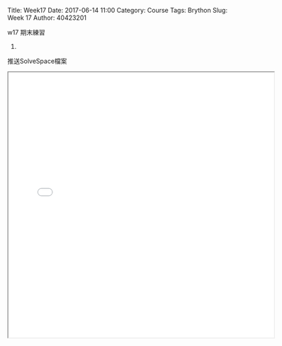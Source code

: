 Title: Week17
Date: 2017-06-14 11:00
Category: Course
Tags: Brython
Slug: Week 17
Author: 40423201


w17 期末練習

<!-- PELICAN_END_SUMMARY -->

 1.
 推送SolveSpace檔案
 
 <iframe src="../data/W17/40423201.html" width="600" height="600"><iframe>


2.
solvespace 2D 繪圖 程式碼

<pre class="brush: python">


Group.h.v=00000001
Group.type=5000
Group.name=#references
Group.color=ff000000
Group.skipFirst=0
Group.predef.swapUV=0
Group.predef.negateU=0
Group.predef.negateV=0
Group.visible=1
Group.suppress=0
Group.relaxConstraints=0
Group.allowRedundant=0
Group.allDimsReference=0
Group.remap={
}
AddGroup

Group.h.v=00000002
Group.type=5001
Group.order=1
Group.name=sketch-in-plane
Group.activeWorkplane.v=80020000
Group.color=ff000000
Group.subtype=6000
Group.skipFirst=0
Group.predef.q.w=1.00000000000000000000
Group.predef.origin.v=00010001
Group.predef.swapUV=0
Group.predef.negateU=0
Group.predef.negateV=0
Group.visible=1
Group.suppress=0
Group.relaxConstraints=0
Group.allowRedundant=0
Group.allDimsReference=0
Group.remap={
}
AddGroup

Param.h.v.=00010010
AddParam

Param.h.v.=00010011
AddParam

Param.h.v.=00010012
AddParam

Param.h.v.=00010020
Param.val=1.00000000000000000000
AddParam

Param.h.v.=00010021
AddParam

Param.h.v.=00010022
AddParam

Param.h.v.=00010023
AddParam

Param.h.v.=00020010
AddParam

Param.h.v.=00020011
AddParam

Param.h.v.=00020012
AddParam

Param.h.v.=00020020
Param.val=0.50000000000000000000
AddParam

Param.h.v.=00020021
Param.val=0.50000000000000000000
AddParam

Param.h.v.=00020022
Param.val=0.50000000000000000000
AddParam

Param.h.v.=00020023
Param.val=0.50000000000000000000
AddParam

Param.h.v.=00030010
AddParam

Param.h.v.=00030011
AddParam

Param.h.v.=00030012
AddParam

Param.h.v.=00030020
Param.val=0.50000000000000000000
AddParam

Param.h.v.=00030021
Param.val=-0.50000000000000000000
AddParam

Param.h.v.=00030022
Param.val=-0.50000000000000000000
AddParam

Param.h.v.=00030023
Param.val=-0.50000000000000000000
AddParam

Param.h.v.=00040010
AddParam

Param.h.v.=00040011
AddParam

Param.h.v.=00040013
Param.val=106.21533759999994000000
AddParam

Param.h.v.=00040014
AddParam

Param.h.v.=00060010
Param.val=35.66491756613209000000
AddParam

Param.h.v.=00060011
Param.val=90.00000000000000000000
AddParam

Param.h.v.=00060040
Param.val=90.00000000000000000000
AddParam

Param.h.v.=00070010
Param.val=35.66491756613209000000
AddParam

Param.h.v.=00070011
Param.val=90.00000000000000000000
AddParam

Param.h.v.=00070013
Param.val=9.02726756949146210000
AddParam

Param.h.v.=00070014
Param.val=4.03235723450087760000
AddParam

Param.h.v.=00090010
Param.val=35.66491756613209000000
AddParam

Param.h.v.=00090011
Param.val=90.00000000000000000000
AddParam

Param.h.v.=00090013
Param.val=24.36007783196537000000
AddParam

Param.h.v.=00090014
Param.val=0.71281951710645342000
AddParam

Param.h.v.=000a0010
Param.val=35.66491756613209000000
AddParam

Param.h.v.=000a0011
Param.val=90.00000000000000000000
AddParam

Param.h.v.=000a0013
Param.val=-5.49617117713586540000
AddParam

Param.h.v.=000a0014
Param.val=9.96397827559881220000
AddParam

Param.h.v.=000b0010
Param.val=36.00128938699749200000
AddParam

Param.h.v.=000b0011
Param.val=74.19219009482567600000
AddParam

Param.h.v.=000b0013
Param.val=31.26570716537249300000
AddParam

Param.h.v.=000b0014
Param.val=58.90905360318138400000
AddParam

Param.h.v.=000c0010
Param.val=31.26570716537249300000
AddParam

Param.h.v.=000c0011
Param.val=58.90905360318138400000
AddParam

Param.h.v.=000c0013
Param.val=45.59364762628901200000
AddParam

Param.h.v.=000c0014
Param.val=54.46944527040794500000
AddParam

Param.h.v.=000d0010
Param.val=45.59364762628901200000
AddParam

Param.h.v.=000d0011
Param.val=54.46944527040794500000
AddParam

Param.h.v.=000d0013
Param.val=34.05066596107807400000
AddParam

Param.h.v.=000d0014
Param.val=17.21680007202500200000
AddParam

Param.h.v.=000e0010
Param.val=34.05066596107807400000
AddParam

Param.h.v.=000e0011
Param.val=17.21680007202500200000
AddParam

Param.h.v.=000e0013
Param.val=38.82664611471691500000
AddParam

Param.h.v.=000e0014
Param.val=15.73693062776719000000
AddParam

Param.h.v.=000f0010
Param.val=38.82664611471691500000
AddParam

Param.h.v.=000f0011
Param.val=15.73693062776719000000
AddParam

Param.h.v.=000f0013
Param.val=55.10521000155285500000
AddParam

Param.h.v.=000f0014
Param.val=68.27271231779441500000
AddParam

Param.h.v.=00100010
Param.val=55.10521000155285500000
AddParam

Param.h.v.=00100011
Param.val=68.27271231779441500000
AddParam

Param.h.v.=00100013
Param.val=36.00128938699749200000
AddParam

Param.h.v.=00100014
Param.val=74.19219009482567600000
AddParam

Param.h.v.=00110010
Param.val=26.44932907971981700000
AddParam

Param.h.v.=00110011
Param.val=77.15192898334129300000
AddParam

Param.h.v.=00110013
Param.val=7.34540846516445980000
AddParam

Param.h.v.=00110014
Param.val=83.07140676037254000000
AddParam

Param.h.v.=00120010
Param.val=7.34540846516445980000
AddParam

Param.h.v.=00120011
Param.val=83.07140676037254000000
AddParam

Param.h.v.=00120013
Param.val=-8.93315542167147750000
AddParam

Param.h.v.=00120014
Param.val=30.53562507034530800000
AddParam

Param.h.v.=00130010
Param.val=-8.93315542167147750000
AddParam

Param.h.v.=00130011
Param.val=30.53562507034530800000
AddParam

Param.h.v.=00130013
Param.val=-4.15717526803263840000
AddParam

Param.h.v.=00130014
Param.val=29.05575562608749600000
AddParam

Param.h.v.=00140010
Param.val=-4.15717526803263840000
AddParam

Param.h.v.=00140011
Param.val=29.05575562608749600000
AddParam

Param.h.v.=00140013
Param.val=7.38580639717829610000
AddParam

Param.h.v.=00140014
Param.val=66.30840082447043900000
AddParam

Param.h.v.=00150010
Param.val=7.38580639717829610000
AddParam

Param.h.v.=00150011
Param.val=66.30840082447043900000
AddParam

Param.h.v.=00150013
Param.val=21.71374685809481500000
AddParam

Param.h.v.=00150014
Param.val=61.86879249169700800000
AddParam

Param.h.v.=00160010
Param.val=21.71374685809481500000
AddParam

Param.h.v.=00160011
Param.val=61.86879249169700800000
AddParam

Param.h.v.=00160013
Param.val=26.44932907971981700000
AddParam

Param.h.v.=00160014
Param.val=77.15192898334129300000
AddParam

Param.h.v.=00170010
Param.val=26.73662359232833600000
AddParam

Param.h.v.=00170011
Param.val=19.48310509577453700000
AddParam

Param.h.v.=00170013
Param.val=55.39250451416137400000
AddParam

Param.h.v.=00170014
Param.val=10.60388843022766300000
AddParam

Param.h.v.=00180010
Param.val=55.39250451416137400000
AddParam

Param.h.v.=00180011
Param.val=10.60388843022766300000
AddParam

Param.h.v.=00180013
Param.val=52.60528133615274300000
AddParam

Param.h.v.=00180014
Param.val=1.60868778358716820000
AddParam

Param.h.v.=00190010
Param.val=26.73662359232833600000
AddParam

Param.h.v.=00190011
Param.val=19.48310509577453700000
AddParam

Param.h.v.=00190013
Param.val=21.06883882383116500000
AddParam

Param.h.v.=00190014
Param.val=1.19147290181785490000
AddParam

Param.h.v.=001a0010
Param.val=-23.26109588258799500000
AddParam

Param.h.v.=001a0011
Param.val=34.97523340311874300000
AddParam

Param.h.v.=001a0013
Param.val=5.39478503924504250000
AddParam

Param.h.v.=001a0014
Param.val=26.09601673757186900000
AddParam

Param.h.v.=001b0010
Param.val=5.39478503924504250000
AddParam

Param.h.v.=001b0011
Param.val=26.09601673757186900000
AddParam

Param.h.v.=001b0013
Param.val=-0.35975214262801997000
AddParam

Param.h.v.=001b0014
Param.val=7.52440862670493970000
AddParam

Param.h.v.=001c0010
Param.val=-23.26109588258799500000
AddParam

Param.h.v.=001c0011
Param.val=34.97523340311874300000
AddParam

Param.h.v.=001c0013
Param.val=-26.40510144985425700000
AddParam

Param.h.v.=001c0014
Param.val=24.82858955527283800000
AddParam

Param.h.v.=001d0010
Param.val=35.66491756613211800000
AddParam

Param.h.v.=001d0011
Param.val=89.99999999999998600000
AddParam

Param.h.v.=001d0013
Param.val=-26.40510144985425700000
AddParam

Param.h.v.=001d0014
Param.val=24.82858955527283800000
AddParam

Param.h.v.=001d0016
Param.val=-0.35975214262801997000
AddParam

Param.h.v.=001d0017
Param.val=7.52440862670493970000
AddParam

Param.h.v.=001e0010
Param.val=35.66491756613207500000
AddParam

Param.h.v.=001e0011
Param.val=90.00000000000000000000
AddParam

Param.h.v.=001e0013
Param.val=21.06883882383116500000
AddParam

Param.h.v.=001e0014
Param.val=1.19147290181785490000
AddParam

Param.h.v.=001e0016
Param.val=52.60528133615274300000
AddParam

Param.h.v.=001e0017
Param.val=1.60868778358716820000
AddParam

Request.h.v=00000001
Request.type=100
Request.group.v=00000001
Request.construction=0
AddRequest

Request.h.v=00000002
Request.type=100
Request.group.v=00000001
Request.construction=0
AddRequest

Request.h.v=00000003
Request.type=100
Request.group.v=00000001
Request.construction=0
AddRequest

Request.h.v=00000004
Request.type=200
Request.workplane.v=80020000
Request.group.v=00000002
Request.construction=1
AddRequest

Request.h.v=00000006
Request.type=400
Request.workplane.v=80020000
Request.group.v=00000002
Request.construction=1
AddRequest

Request.h.v=00000007
Request.type=200
Request.workplane.v=80020000
Request.group.v=00000002
Request.construction=1
AddRequest

Request.h.v=00000009
Request.type=200
Request.workplane.v=80020000
Request.group.v=00000002
Request.construction=1
AddRequest

Request.h.v=0000000a
Request.type=200
Request.workplane.v=80020000
Request.group.v=00000002
Request.construction=1
AddRequest

Request.h.v=0000000b
Request.type=200
Request.workplane.v=80020000
Request.group.v=00000002
Request.construction=0
AddRequest

Request.h.v=0000000c
Request.type=200
Request.workplane.v=80020000
Request.group.v=00000002
Request.construction=0
AddRequest

Request.h.v=0000000d
Request.type=200
Request.workplane.v=80020000
Request.group.v=00000002
Request.construction=0
AddRequest

Request.h.v=0000000e
Request.type=200
Request.workplane.v=80020000
Request.group.v=00000002
Request.construction=0
AddRequest

Request.h.v=0000000f
Request.type=200
Request.workplane.v=80020000
Request.group.v=00000002
Request.construction=0
AddRequest

Request.h.v=00000010
Request.type=200
Request.workplane.v=80020000
Request.group.v=00000002
Request.construction=0
AddRequest

Request.h.v=00000011
Request.type=200
Request.workplane.v=80020000
Request.group.v=00000002
Request.construction=0
AddRequest

Request.h.v=00000012
Request.type=200
Request.workplane.v=80020000
Request.group.v=00000002
Request.construction=0
AddRequest

Request.h.v=00000013
Request.type=200
Request.workplane.v=80020000
Request.group.v=00000002
Request.construction=0
AddRequest

Request.h.v=00000014
Request.type=200
Request.workplane.v=80020000
Request.group.v=00000002
Request.construction=0
AddRequest

Request.h.v=00000015
Request.type=200
Request.workplane.v=80020000
Request.group.v=00000002
Request.construction=0
AddRequest

Request.h.v=00000016
Request.type=200
Request.workplane.v=80020000
Request.group.v=00000002
Request.construction=0
AddRequest

Request.h.v=00000017
Request.type=200
Request.workplane.v=80020000
Request.group.v=00000002
Request.construction=0
AddRequest

Request.h.v=00000018
Request.type=200
Request.workplane.v=80020000
Request.group.v=00000002
Request.construction=0
AddRequest

Request.h.v=00000019
Request.type=200
Request.workplane.v=80020000
Request.group.v=00000002
Request.construction=0
AddRequest

Request.h.v=0000001a
Request.type=200
Request.workplane.v=80020000
Request.group.v=00000002
Request.construction=0
AddRequest

Request.h.v=0000001b
Request.type=200
Request.workplane.v=80020000
Request.group.v=00000002
Request.construction=0
AddRequest

Request.h.v=0000001c
Request.type=200
Request.workplane.v=80020000
Request.group.v=00000002
Request.construction=0
AddRequest

Request.h.v=0000001d
Request.type=500
Request.workplane.v=80020000
Request.group.v=00000002
Request.construction=0
AddRequest

Request.h.v=0000001e
Request.type=500
Request.workplane.v=80020000
Request.group.v=00000002
Request.construction=0
AddRequest

Entity.h.v=00010000
Entity.type=10000
Entity.construction=0
Entity.point[0].v=00010001
Entity.normal.v=00010020
Entity.actVisible=1
AddEntity

Entity.h.v=00010001
Entity.type=2000
Entity.construction=0
Entity.actVisible=1
AddEntity

Entity.h.v=00010020
Entity.type=3000
Entity.construction=0
Entity.point[0].v=00010001
Entity.actNormal.w=1.00000000000000000000
Entity.actVisible=1
AddEntity

Entity.h.v=00020000
Entity.type=10000
Entity.construction=0
Entity.point[0].v=00020001
Entity.normal.v=00020020
Entity.actVisible=1
AddEntity

Entity.h.v=00020001
Entity.type=2000
Entity.construction=0
Entity.actVisible=1
AddEntity

Entity.h.v=00020020
Entity.type=3000
Entity.construction=0
Entity.point[0].v=00020001
Entity.actNormal.w=0.50000000000000000000
Entity.actNormal.vx=0.50000000000000000000
Entity.actNormal.vy=0.50000000000000000000
Entity.actNormal.vz=0.50000000000000000000
Entity.actVisible=1
AddEntity

Entity.h.v=00030000
Entity.type=10000
Entity.construction=0
Entity.point[0].v=00030001
Entity.normal.v=00030020
Entity.actVisible=1
AddEntity

Entity.h.v=00030001
Entity.type=2000
Entity.construction=0
Entity.actVisible=1
AddEntity

Entity.h.v=00030020
Entity.type=3000
Entity.construction=0
Entity.point[0].v=00030001
Entity.actNormal.w=0.50000000000000000000
Entity.actNormal.vx=-0.50000000000000000000
Entity.actNormal.vy=-0.50000000000000000000
Entity.actNormal.vz=-0.50000000000000000000
Entity.actVisible=1
AddEntity

Entity.h.v=00040000
Entity.type=11000
Entity.construction=1
Entity.point[0].v=00040001
Entity.point[1].v=00040002
Entity.workplane.v=80020000
Entity.actVisible=1
AddEntity

Entity.h.v=00040001
Entity.type=2001
Entity.construction=0
Entity.workplane.v=80020000
Entity.actVisible=1
AddEntity

Entity.h.v=00040002
Entity.type=2001
Entity.construction=0
Entity.workplane.v=80020000
Entity.actPoint.x=106.21533759999994000000
Entity.actVisible=1
AddEntity

Entity.h.v=00060000
Entity.type=13000
Entity.construction=1
Entity.point[0].v=00060001
Entity.normal.v=00060020
Entity.distance.v=00060040
Entity.workplane.v=80020000
Entity.actVisible=1
AddEntity

Entity.h.v=00060001
Entity.type=2001
Entity.construction=0
Entity.workplane.v=80020000
Entity.actPoint.x=35.66491756613209000000
Entity.actPoint.y=90.00000000000000000000
Entity.actVisible=1
AddEntity

Entity.h.v=00060020
Entity.type=3001
Entity.construction=0
Entity.point[0].v=00060001
Entity.workplane.v=80020000
Entity.actNormal.w=1.00000000000000000000
Entity.actVisible=1
AddEntity

Entity.h.v=00060040
Entity.type=4000
Entity.construction=0
Entity.workplane.v=80020000
Entity.actDistance=90.00000000000000000000
Entity.actVisible=1
AddEntity

Entity.h.v=00070000
Entity.type=11000
Entity.construction=1
Entity.point[0].v=00070001
Entity.point[1].v=00070002
Entity.workplane.v=80020000
Entity.actVisible=1
AddEntity

Entity.h.v=00070001
Entity.type=2001
Entity.construction=0
Entity.workplane.v=80020000
Entity.actPoint.x=35.66491756613209000000
Entity.actPoint.y=90.00000000000000000000
Entity.actVisible=1
AddEntity

Entity.h.v=00070002
Entity.type=2001
Entity.construction=0
Entity.workplane.v=80020000
Entity.actPoint.x=9.02726756949146210000
Entity.actPoint.y=4.03235723450087760000
Entity.actVisible=1
AddEntity

Entity.h.v=00090000
Entity.type=11000
Entity.construction=1
Entity.point[0].v=00090001
Entity.point[1].v=00090002
Entity.workplane.v=80020000
Entity.actVisible=1
AddEntity

Entity.h.v=00090001
Entity.type=2001
Entity.construction=0
Entity.workplane.v=80020000
Entity.actPoint.x=35.66491756613209000000
Entity.actPoint.y=90.00000000000000000000
Entity.actVisible=1
AddEntity

Entity.h.v=00090002
Entity.type=2001
Entity.construction=0
Entity.workplane.v=80020000
Entity.actPoint.x=24.36007783196537000000
Entity.actPoint.y=0.71281951710645342000
Entity.actVisible=1
AddEntity

Entity.h.v=000a0000
Entity.type=11000
Entity.construction=1
Entity.point[0].v=000a0001
Entity.point[1].v=000a0002
Entity.workplane.v=80020000
Entity.actVisible=1
AddEntity

Entity.h.v=000a0001
Entity.type=2001
Entity.construction=0
Entity.workplane.v=80020000
Entity.actPoint.x=35.66491756613209000000
Entity.actPoint.y=90.00000000000000000000
Entity.actVisible=1
AddEntity

Entity.h.v=000a0002
Entity.type=2001
Entity.construction=0
Entity.workplane.v=80020000
Entity.actPoint.x=-5.49617117713586540000
Entity.actPoint.y=9.96397827559881220000
Entity.actVisible=1
AddEntity

Entity.h.v=000b0000
Entity.type=11000
Entity.construction=0
Entity.point[0].v=000b0001
Entity.point[1].v=000b0002
Entity.workplane.v=80020000
Entity.actVisible=1
AddEntity

Entity.h.v=000b0001
Entity.type=2001
Entity.construction=0
Entity.workplane.v=80020000
Entity.actPoint.x=36.00128938699749200000
Entity.actPoint.y=74.19219009482567600000
Entity.actVisible=1
AddEntity

Entity.h.v=000b0002
Entity.type=2001
Entity.construction=0
Entity.workplane.v=80020000
Entity.actPoint.x=31.26570716537249300000
Entity.actPoint.y=58.90905360318138400000
Entity.actVisible=1
AddEntity

Entity.h.v=000c0000
Entity.type=11000
Entity.construction=0
Entity.point[0].v=000c0001
Entity.point[1].v=000c0002
Entity.workplane.v=80020000
Entity.actVisible=1
AddEntity

Entity.h.v=000c0001
Entity.type=2001
Entity.construction=0
Entity.workplane.v=80020000
Entity.actPoint.x=31.26570716537249300000
Entity.actPoint.y=58.90905360318138400000
Entity.actVisible=1
AddEntity

Entity.h.v=000c0002
Entity.type=2001
Entity.construction=0
Entity.workplane.v=80020000
Entity.actPoint.x=45.59364762628901200000
Entity.actPoint.y=54.46944527040794500000
Entity.actVisible=1
AddEntity

Entity.h.v=000d0000
Entity.type=11000
Entity.construction=0
Entity.point[0].v=000d0001
Entity.point[1].v=000d0002
Entity.workplane.v=80020000
Entity.actVisible=1
AddEntity

Entity.h.v=000d0001
Entity.type=2001
Entity.construction=0
Entity.workplane.v=80020000
Entity.actPoint.x=45.59364762628901200000
Entity.actPoint.y=54.46944527040794500000
Entity.actVisible=1
AddEntity

Entity.h.v=000d0002
Entity.type=2001
Entity.construction=0
Entity.workplane.v=80020000
Entity.actPoint.x=34.05066596107807400000
Entity.actPoint.y=17.21680007202500200000
Entity.actVisible=1
AddEntity

Entity.h.v=000e0000
Entity.type=11000
Entity.construction=0
Entity.point[0].v=000e0001
Entity.point[1].v=000e0002
Entity.workplane.v=80020000
Entity.actVisible=1
AddEntity

Entity.h.v=000e0001
Entity.type=2001
Entity.construction=0
Entity.workplane.v=80020000
Entity.actPoint.x=34.05066596107807400000
Entity.actPoint.y=17.21680007202500200000
Entity.actVisible=1
AddEntity

Entity.h.v=000e0002
Entity.type=2001
Entity.construction=0
Entity.workplane.v=80020000
Entity.actPoint.x=38.82664611471691500000
Entity.actPoint.y=15.73693062776719000000
Entity.actVisible=1
AddEntity

Entity.h.v=000f0000
Entity.type=11000
Entity.construction=0
Entity.point[0].v=000f0001
Entity.point[1].v=000f0002
Entity.workplane.v=80020000
Entity.actVisible=1
AddEntity

Entity.h.v=000f0001
Entity.type=2001
Entity.construction=0
Entity.workplane.v=80020000
Entity.actPoint.x=38.82664611471691500000
Entity.actPoint.y=15.73693062776719000000
Entity.actVisible=1
AddEntity

Entity.h.v=000f0002
Entity.type=2001
Entity.construction=0
Entity.workplane.v=80020000
Entity.actPoint.x=55.10521000155285500000
Entity.actPoint.y=68.27271231779441500000
Entity.actVisible=1
AddEntity

Entity.h.v=00100000
Entity.type=11000
Entity.construction=0
Entity.point[0].v=00100001
Entity.point[1].v=00100002
Entity.workplane.v=80020000
Entity.actVisible=1
AddEntity

Entity.h.v=00100001
Entity.type=2001
Entity.construction=0
Entity.workplane.v=80020000
Entity.actPoint.x=55.10521000155285500000
Entity.actPoint.y=68.27271231779441500000
Entity.actVisible=1
AddEntity

Entity.h.v=00100002
Entity.type=2001
Entity.construction=0
Entity.workplane.v=80020000
Entity.actPoint.x=36.00128938699749200000
Entity.actPoint.y=74.19219009482567600000
Entity.actVisible=1
AddEntity

Entity.h.v=00110000
Entity.type=11000
Entity.construction=0
Entity.point[0].v=00110001
Entity.point[1].v=00110002
Entity.workplane.v=80020000
Entity.actVisible=1
AddEntity

Entity.h.v=00110001
Entity.type=2001
Entity.construction=0
Entity.workplane.v=80020000
Entity.actPoint.x=26.44932907971981700000
Entity.actPoint.y=77.15192898334129300000
Entity.actVisible=1
AddEntity

Entity.h.v=00110002
Entity.type=2001
Entity.construction=0
Entity.workplane.v=80020000
Entity.actPoint.x=7.34540846516445980000
Entity.actPoint.y=83.07140676037254000000
Entity.actVisible=1
AddEntity

Entity.h.v=00120000
Entity.type=11000
Entity.construction=0
Entity.point[0].v=00120001
Entity.point[1].v=00120002
Entity.workplane.v=80020000
Entity.actVisible=1
AddEntity

Entity.h.v=00120001
Entity.type=2001
Entity.construction=0
Entity.workplane.v=80020000
Entity.actPoint.x=7.34540846516445980000
Entity.actPoint.y=83.07140676037254000000
Entity.actVisible=1
AddEntity

Entity.h.v=00120002
Entity.type=2001
Entity.construction=0
Entity.workplane.v=80020000
Entity.actPoint.x=-8.93315542167147750000
Entity.actPoint.y=30.53562507034530800000
Entity.actVisible=1
AddEntity

Entity.h.v=00130000
Entity.type=11000
Entity.construction=0
Entity.point[0].v=00130001
Entity.point[1].v=00130002
Entity.workplane.v=80020000
Entity.actVisible=1
AddEntity

Entity.h.v=00130001
Entity.type=2001
Entity.construction=0
Entity.workplane.v=80020000
Entity.actPoint.x=-8.93315542167147750000
Entity.actPoint.y=30.53562507034530800000
Entity.actVisible=1
AddEntity

Entity.h.v=00130002
Entity.type=2001
Entity.construction=0
Entity.workplane.v=80020000
Entity.actPoint.x=-4.15717526803263840000
Entity.actPoint.y=29.05575562608749600000
Entity.actVisible=1
AddEntity

Entity.h.v=00140000
Entity.type=11000
Entity.construction=0
Entity.point[0].v=00140001
Entity.point[1].v=00140002
Entity.workplane.v=80020000
Entity.actVisible=1
AddEntity

Entity.h.v=00140001
Entity.type=2001
Entity.construction=0
Entity.workplane.v=80020000
Entity.actPoint.x=-4.15717526803263840000
Entity.actPoint.y=29.05575562608749600000
Entity.actVisible=1
AddEntity

Entity.h.v=00140002
Entity.type=2001
Entity.construction=0
Entity.workplane.v=80020000
Entity.actPoint.x=7.38580639717829610000
Entity.actPoint.y=66.30840082447043900000
Entity.actVisible=1
AddEntity

Entity.h.v=00150000
Entity.type=11000
Entity.construction=0
Entity.point[0].v=00150001
Entity.point[1].v=00150002
Entity.workplane.v=80020000
Entity.actVisible=1
AddEntity

Entity.h.v=00150001
Entity.type=2001
Entity.construction=0
Entity.workplane.v=80020000
Entity.actPoint.x=7.38580639717829610000
Entity.actPoint.y=66.30840082447043900000
Entity.actVisible=1
AddEntity

Entity.h.v=00150002
Entity.type=2001
Entity.construction=0
Entity.workplane.v=80020000
Entity.actPoint.x=21.71374685809481500000
Entity.actPoint.y=61.86879249169700800000
Entity.actVisible=1
AddEntity

Entity.h.v=00160000
Entity.type=11000
Entity.construction=0
Entity.point[0].v=00160001
Entity.point[1].v=00160002
Entity.workplane.v=80020000
Entity.actVisible=1
AddEntity

Entity.h.v=00160001
Entity.type=2001
Entity.construction=0
Entity.workplane.v=80020000
Entity.actPoint.x=21.71374685809481500000
Entity.actPoint.y=61.86879249169700800000
Entity.actVisible=1
AddEntity

Entity.h.v=00160002
Entity.type=2001
Entity.construction=0
Entity.workplane.v=80020000
Entity.actPoint.x=26.44932907971981700000
Entity.actPoint.y=77.15192898334129300000
Entity.actVisible=1
AddEntity

Entity.h.v=00170000
Entity.type=11000
Entity.construction=0
Entity.point[0].v=00170001
Entity.point[1].v=00170002
Entity.workplane.v=80020000
Entity.actVisible=1
AddEntity

Entity.h.v=00170001
Entity.type=2001
Entity.construction=0
Entity.workplane.v=80020000
Entity.actPoint.x=26.73662359232833600000
Entity.actPoint.y=19.48310509577453700000
Entity.actVisible=1
AddEntity

Entity.h.v=00170002
Entity.type=2001
Entity.construction=0
Entity.workplane.v=80020000
Entity.actPoint.x=55.39250451416137400000
Entity.actPoint.y=10.60388843022766300000
Entity.actVisible=1
AddEntity

Entity.h.v=00180000
Entity.type=11000
Entity.construction=0
Entity.point[0].v=00180001
Entity.point[1].v=00180002
Entity.workplane.v=80020000
Entity.actVisible=1
AddEntity

Entity.h.v=00180001
Entity.type=2001
Entity.construction=0
Entity.workplane.v=80020000
Entity.actPoint.x=55.39250451416137400000
Entity.actPoint.y=10.60388843022766300000
Entity.actVisible=1
AddEntity

Entity.h.v=00180002
Entity.type=2001
Entity.construction=0
Entity.workplane.v=80020000
Entity.actPoint.x=52.60528133615274300000
Entity.actPoint.y=1.60868778358716820000
Entity.actVisible=1
AddEntity

Entity.h.v=00190000
Entity.type=11000
Entity.construction=0
Entity.point[0].v=00190001
Entity.point[1].v=00190002
Entity.workplane.v=80020000
Entity.actVisible=1
AddEntity

Entity.h.v=00190001
Entity.type=2001
Entity.construction=0
Entity.workplane.v=80020000
Entity.actPoint.x=26.73662359232833600000
Entity.actPoint.y=19.48310509577453700000
Entity.actVisible=1
AddEntity

Entity.h.v=00190002
Entity.type=2001
Entity.construction=0
Entity.workplane.v=80020000
Entity.actPoint.x=21.06883882383116500000
Entity.actPoint.y=1.19147290181785490000
Entity.actVisible=1
AddEntity

Entity.h.v=001a0000
Entity.type=11000
Entity.construction=0
Entity.point[0].v=001a0001
Entity.point[1].v=001a0002
Entity.workplane.v=80020000
Entity.actVisible=1
AddEntity

Entity.h.v=001a0001
Entity.type=2001
Entity.construction=0
Entity.workplane.v=80020000
Entity.actPoint.x=-23.26109588258799500000
Entity.actPoint.y=34.97523340311874300000
Entity.actVisible=1
AddEntity

Entity.h.v=001a0002
Entity.type=2001
Entity.construction=0
Entity.workplane.v=80020000
Entity.actPoint.x=5.39478503924504250000
Entity.actPoint.y=26.09601673757186900000
Entity.actVisible=1
AddEntity

Entity.h.v=001b0000
Entity.type=11000
Entity.construction=0
Entity.point[0].v=001b0001
Entity.point[1].v=001b0002
Entity.workplane.v=80020000
Entity.actVisible=1
AddEntity

Entity.h.v=001b0001
Entity.type=2001
Entity.construction=0
Entity.workplane.v=80020000
Entity.actPoint.x=5.39478503924504250000
Entity.actPoint.y=26.09601673757186900000
Entity.actVisible=1
AddEntity

Entity.h.v=001b0002
Entity.type=2001
Entity.construction=0
Entity.workplane.v=80020000
Entity.actPoint.x=-0.35975214262801997000
Entity.actPoint.y=7.52440862670493970000
Entity.actVisible=1
AddEntity

Entity.h.v=001c0000
Entity.type=11000
Entity.construction=0
Entity.point[0].v=001c0001
Entity.point[1].v=001c0002
Entity.workplane.v=80020000
Entity.actVisible=1
AddEntity

Entity.h.v=001c0001
Entity.type=2001
Entity.construction=0
Entity.workplane.v=80020000
Entity.actPoint.x=-23.26109588258799500000
Entity.actPoint.y=34.97523340311874300000
Entity.actVisible=1
AddEntity

Entity.h.v=001c0002
Entity.type=2001
Entity.construction=0
Entity.workplane.v=80020000
Entity.actPoint.x=-26.40510144985425700000
Entity.actPoint.y=24.82858955527283800000
Entity.actVisible=1
AddEntity

Entity.h.v=001d0000
Entity.type=14000
Entity.construction=0
Entity.point[0].v=001d0001
Entity.point[1].v=001d0002
Entity.point[2].v=001d0003
Entity.normal.v=001d0020
Entity.workplane.v=80020000
Entity.actVisible=1
AddEntity

Entity.h.v=001d0001
Entity.type=2001
Entity.construction=0
Entity.workplane.v=80020000
Entity.actPoint.x=35.66491756613211800000
Entity.actPoint.y=89.99999999999998600000
Entity.actVisible=1
AddEntity

Entity.h.v=001d0002
Entity.type=2001
Entity.construction=0
Entity.workplane.v=80020000
Entity.actPoint.x=-26.40510144985425700000
Entity.actPoint.y=24.82858955527283800000
Entity.actVisible=1
AddEntity

Entity.h.v=001d0003
Entity.type=2001
Entity.construction=0
Entity.workplane.v=80020000
Entity.actPoint.x=-0.35975214262801997000
Entity.actPoint.y=7.52440862670493970000
Entity.actVisible=1
AddEntity

Entity.h.v=001d0020
Entity.type=3001
Entity.construction=0
Entity.point[0].v=001d0001
Entity.workplane.v=80020000
Entity.actNormal.w=1.00000000000000000000
Entity.actVisible=1
AddEntity

Entity.h.v=001e0000
Entity.type=14000
Entity.construction=0
Entity.point[0].v=001e0001
Entity.point[1].v=001e0002
Entity.point[2].v=001e0003
Entity.normal.v=001e0020
Entity.workplane.v=80020000
Entity.actVisible=1
AddEntity

Entity.h.v=001e0001
Entity.type=2001
Entity.construction=0
Entity.workplane.v=80020000
Entity.actPoint.x=35.66491756613207500000
Entity.actPoint.y=90.00000000000000000000
Entity.actVisible=1
AddEntity

Entity.h.v=001e0002
Entity.type=2001
Entity.construction=0
Entity.workplane.v=80020000
Entity.actPoint.x=21.06883882383116500000
Entity.actPoint.y=1.19147290181785490000
Entity.actVisible=1
AddEntity

Entity.h.v=001e0003
Entity.type=2001
Entity.construction=0
Entity.workplane.v=80020000
Entity.actPoint.x=52.60528133615274300000
Entity.actPoint.y=1.60868778358716820000
Entity.actVisible=1
AddEntity

Entity.h.v=001e0020
Entity.type=3001
Entity.construction=0
Entity.point[0].v=001e0001
Entity.workplane.v=80020000
Entity.actNormal.w=1.00000000000000000000
Entity.actVisible=1
AddEntity

Entity.h.v=80020000
Entity.type=10000
Entity.construction=0
Entity.point[0].v=80020002
Entity.normal.v=80020001
Entity.actVisible=1
AddEntity

Entity.h.v=80020001
Entity.type=3010
Entity.construction=0
Entity.point[0].v=80020002
Entity.actNormal.w=1.00000000000000000000
Entity.actVisible=1
AddEntity

Entity.h.v=80020002
Entity.type=2012
Entity.construction=0
Entity.actVisible=1
AddEntity

Constraint.h.v=00000001
Constraint.type=20
Constraint.group.v=00000002
Constraint.workplane.v=80020000
Constraint.ptA.v=00010001
Constraint.ptB.v=00040001
Constraint.other=0
Constraint.other2=0
Constraint.reference=0
AddConstraint

Constraint.h.v=00000002
Constraint.type=80
Constraint.group.v=00000002
Constraint.workplane.v=80020000
Constraint.entityA.v=00040000
Constraint.other=0
Constraint.other2=0
Constraint.reference=0
AddConstraint

Constraint.h.v=00000003
Constraint.type=32
Constraint.group.v=00000002
Constraint.workplane.v=80020000
Constraint.valA=-90.00000000000000000000
Constraint.ptA.v=00060001
Constraint.entityA.v=00040000
Constraint.other=0
Constraint.other2=0
Constraint.reference=0
Constraint.disp.offset.x=62.20799999999993400000
Constraint.disp.offset.y=-0.69120000000000026000
AddConstraint

Constraint.h.v=00000004
Constraint.type=90
Constraint.group.v=00000002
Constraint.workplane.v=80020000
Constraint.valA=180.00000000000000000000
Constraint.entityA.v=00060000
Constraint.other=0
Constraint.other2=0
Constraint.reference=0
Constraint.disp.offset.x=48.72959999999996200000
Constraint.disp.offset.y=13.82399999999999500000
AddConstraint

Constraint.h.v=00000005
Constraint.type=20
Constraint.group.v=00000002
Constraint.workplane.v=80020000
Constraint.ptA.v=00060001
Constraint.ptB.v=00070001
Constraint.other=0
Constraint.other2=0
Constraint.reference=0
AddConstraint

Constraint.h.v=00000007
Constraint.type=30
Constraint.group.v=00000002
Constraint.workplane.v=80020000
Constraint.valA=90.00000000000000000000
Constraint.ptA.v=00070001
Constraint.ptB.v=00070002
Constraint.other=0
Constraint.other2=0
Constraint.reference=0
Constraint.disp.offset.x=-16.49595450177235600000
Constraint.disp.offset.y=5.14605529269325150000
AddConstraint

Constraint.h.v=0000000c
Constraint.type=20
Constraint.group.v=00000002
Constraint.workplane.v=80020000
Constraint.ptA.v=00060001
Constraint.ptB.v=00090001
Constraint.other=0
Constraint.other2=0
Constraint.reference=0
AddConstraint

Constraint.h.v=0000000d
Constraint.type=100
Constraint.group.v=00000002
Constraint.workplane.v=80020000
Constraint.ptA.v=00090002
Constraint.entityA.v=00060000
Constraint.other=0
Constraint.other2=0
Constraint.reference=0
AddConstraint

Constraint.h.v=0000000e
Constraint.type=20
Constraint.group.v=00000002
Constraint.workplane.v=80020000
Constraint.ptA.v=00060001
Constraint.ptB.v=000a0001
Constraint.other=0
Constraint.other2=0
Constraint.reference=0
AddConstraint

Constraint.h.v=0000000f
Constraint.type=100
Constraint.group.v=00000002
Constraint.workplane.v=80020000
Constraint.ptA.v=000a0002
Constraint.entityA.v=00060000
Constraint.other=0
Constraint.other2=0
Constraint.reference=0
AddConstraint

Constraint.h.v=00000010
Constraint.type=120
Constraint.group.v=00000002
Constraint.workplane.v=80020000
Constraint.valA=10.00000000000000000000
Constraint.entityA.v=00090000
Constraint.entityB.v=00070000
Constraint.other=0
Constraint.other2=0
Constraint.reference=0
Constraint.disp.offset.x=20.69071262308036900000
Constraint.disp.offset.y=20.39309343423174100000
Constraint.disp.offset.z=1.67218930267315450000
AddConstraint

Constraint.h.v=00000011
Constraint.type=120
Constraint.group.v=00000002
Constraint.workplane.v=80020000
Constraint.valA=10.00000000000000000000
Constraint.entityA.v=000a0000
Constraint.entityB.v=00070000
Constraint.other=0
Constraint.other2=0
Constraint.reference=0
Constraint.disp.offset.x=1.94352807436644250000
Constraint.disp.offset.y=11.88584425496473800000
Constraint.disp.offset.z=2.30800280997906570000
AddConstraint

Constraint.h.v=00000012
Constraint.type=20
Constraint.group.v=00000002
Constraint.workplane.v=80020000
Constraint.ptA.v=000b0002
Constraint.ptB.v=000c0001
Constraint.other=0
Constraint.other2=0
Constraint.reference=0
AddConstraint

Constraint.h.v=00000013
Constraint.type=20
Constraint.group.v=00000002
Constraint.workplane.v=80020000
Constraint.ptA.v=000c0002
Constraint.ptB.v=000d0001
Constraint.other=0
Constraint.other2=0
Constraint.reference=0
AddConstraint

Constraint.h.v=00000014
Constraint.type=20
Constraint.group.v=00000002
Constraint.workplane.v=80020000
Constraint.ptA.v=000d0002
Constraint.ptB.v=000e0001
Constraint.other=0
Constraint.other2=0
Constraint.reference=0
AddConstraint

Constraint.h.v=00000015
Constraint.type=20
Constraint.group.v=00000002
Constraint.workplane.v=80020000
Constraint.ptA.v=000e0002
Constraint.ptB.v=000f0001
Constraint.other=0
Constraint.other2=0
Constraint.reference=0
AddConstraint

Constraint.h.v=00000016
Constraint.type=20
Constraint.group.v=00000002
Constraint.workplane.v=80020000
Constraint.ptA.v=000f0002
Constraint.ptB.v=00100001
Constraint.other=0
Constraint.other2=0
Constraint.reference=0
AddConstraint

Constraint.h.v=00000017
Constraint.type=20
Constraint.group.v=00000002
Constraint.workplane.v=80020000
Constraint.ptA.v=000b0001
Constraint.ptB.v=00100002
Constraint.other=0
Constraint.other2=0
Constraint.reference=0
AddConstraint

Constraint.h.v=00000018
Constraint.type=20
Constraint.group.v=00000002
Constraint.workplane.v=80020000
Constraint.ptA.v=00110002
Constraint.ptB.v=00120001
Constraint.other=0
Constraint.other2=0
Constraint.reference=0
AddConstraint

Constraint.h.v=00000019
Constraint.type=20
Constraint.group.v=00000002
Constraint.workplane.v=80020000
Constraint.ptA.v=00120002
Constraint.ptB.v=00130001
Constraint.other=0
Constraint.other2=0
Constraint.reference=0
AddConstraint

Constraint.h.v=0000001a
Constraint.type=20
Constraint.group.v=00000002
Constraint.workplane.v=80020000
Constraint.ptA.v=00130002
Constraint.ptB.v=00140001
Constraint.other=0
Constraint.other2=0
Constraint.reference=0
AddConstraint

Constraint.h.v=0000001b
Constraint.type=20
Constraint.group.v=00000002
Constraint.workplane.v=80020000
Constraint.ptA.v=00140002
Constraint.ptB.v=00150001
Constraint.other=0
Constraint.other2=0
Constraint.reference=0
AddConstraint

Constraint.h.v=0000001c
Constraint.type=20
Constraint.group.v=00000002
Constraint.workplane.v=80020000
Constraint.ptA.v=00150002
Constraint.ptB.v=00160001
Constraint.other=0
Constraint.other2=0
Constraint.reference=0
AddConstraint

Constraint.h.v=0000001d
Constraint.type=20
Constraint.group.v=00000002
Constraint.workplane.v=80020000
Constraint.ptA.v=00110001
Constraint.ptB.v=00160002
Constraint.other=0
Constraint.other2=0
Constraint.reference=0
AddConstraint

Constraint.h.v=0000001e
Constraint.type=122
Constraint.group.v=00000002
Constraint.workplane.v=80020000
Constraint.entityA.v=00100000
Constraint.entityB.v=000b0000
Constraint.other=0
Constraint.other2=0
Constraint.reference=0
AddConstraint

Constraint.h.v=0000001f
Constraint.type=122
Constraint.group.v=00000002
Constraint.workplane.v=80020000
Constraint.entityA.v=00110000
Constraint.entityB.v=00160000
Constraint.other=0
Constraint.other2=0
Constraint.reference=0
AddConstraint

Constraint.h.v=00000020
Constraint.type=122
Constraint.group.v=00000002
Constraint.workplane.v=80020000
Constraint.entityA.v=00150000
Constraint.entityB.v=00160000
Constraint.other=0
Constraint.other2=0
Constraint.reference=0
AddConstraint

Constraint.h.v=00000021
Constraint.type=122
Constraint.group.v=00000002
Constraint.workplane.v=80020000
Constraint.entityA.v=000c0000
Constraint.entityB.v=000b0000
Constraint.other=0
Constraint.other2=0
Constraint.reference=0
AddConstraint

Constraint.h.v=00000022
Constraint.type=122
Constraint.group.v=00000002
Constraint.workplane.v=80020000
Constraint.entityA.v=000d0000
Constraint.entityB.v=000c0000
Constraint.other=0
Constraint.other2=0
Constraint.reference=0
AddConstraint

Constraint.h.v=00000023
Constraint.type=122
Constraint.group.v=00000002
Constraint.workplane.v=80020000
Constraint.entityA.v=000d0000
Constraint.entityB.v=000e0000
Constraint.other=0
Constraint.other2=0
Constraint.reference=0
AddConstraint

Constraint.h.v=00000024
Constraint.type=122
Constraint.group.v=00000002
Constraint.workplane.v=80020000
Constraint.entityA.v=000f0000
Constraint.entityB.v=000e0000
Constraint.other=0
Constraint.other2=0
Constraint.reference=0
AddConstraint

Constraint.h.v=00000025
Constraint.type=122
Constraint.group.v=00000002
Constraint.workplane.v=80020000
Constraint.entityA.v=00130000
Constraint.entityB.v=00120000
Constraint.other=0
Constraint.other2=0
Constraint.reference=0
AddConstraint

Constraint.h.v=00000026
Constraint.type=122
Constraint.group.v=00000002
Constraint.workplane.v=80020000
Constraint.entityA.v=00150000
Constraint.entityB.v=00140000
Constraint.other=0
Constraint.other2=0
Constraint.reference=0
AddConstraint

Constraint.h.v=00000027
Constraint.type=122
Constraint.group.v=00000002
Constraint.workplane.v=80020000
Constraint.entityA.v=00110000
Constraint.entityB.v=00120000
Constraint.other=0
Constraint.other2=0
Constraint.reference=0
AddConstraint

Constraint.h.v=00000028
Constraint.type=121
Constraint.group.v=00000002
Constraint.workplane.v=80020000
Constraint.entityA.v=00100000
Constraint.entityB.v=00110000
Constraint.other=0
Constraint.other2=0
Constraint.reference=0
AddConstraint

Constraint.h.v=00000029
Constraint.type=122
Constraint.group.v=00000002
Constraint.workplane.v=80020000
Constraint.entityA.v=00100000
Constraint.entityB.v=00070000
Constraint.other=0
Constraint.other2=0
Constraint.reference=0
AddConstraint

Constraint.h.v=0000002a
Constraint.type=32
Constraint.group.v=00000002
Constraint.workplane.v=80020000
Constraint.valA=15.00000000000000000000
Constraint.ptA.v=00060001
Constraint.entityA.v=00110000
Constraint.other=0
Constraint.other2=0
Constraint.reference=0
Constraint.disp.offset.x=-36.74216648266745700000
Constraint.disp.offset.y=11.99281972944180600000
Constraint.disp.offset.z=4.91103625491192820000
AddConstraint

Constraint.h.v=0000002b
Constraint.type=32
Constraint.group.v=00000002
Constraint.workplane.v=80020000
Constraint.valA=15.00000000000000000000
Constraint.ptA.v=00060001
Constraint.entityA.v=00100000
Constraint.other=0
Constraint.other2=0
Constraint.reference=0
Constraint.disp.offset.x=14.50034795384795500000
Constraint.disp.offset.y=-4.61638061365959910000
Constraint.disp.offset.z=-1.91502982931467720000
AddConstraint

Constraint.h.v=0000002c
Constraint.type=50
Constraint.group.v=00000002
Constraint.workplane.v=80020000
Constraint.entityA.v=000f0000
Constraint.entityB.v=00120000
Constraint.other=0
Constraint.other2=0
Constraint.reference=0
AddConstraint

Constraint.h.v=0000002d
Constraint.type=50
Constraint.group.v=00000002
Constraint.workplane.v=80020000
Constraint.entityA.v=000e0000
Constraint.entityB.v=00130000
Constraint.other=0
Constraint.other2=0
Constraint.reference=0
AddConstraint

Constraint.h.v=0000002e
Constraint.type=30
Constraint.group.v=00000002
Constraint.workplane.v=80020000
Constraint.valA=5.00000000000000000000
Constraint.ptA.v=000e0001
Constraint.ptB.v=000e0002
Constraint.other=0
Constraint.other2=0
Constraint.reference=0
Constraint.disp.offset.x=2.48910054439480580000
Constraint.disp.offset.y=10.95720017960185200000
Constraint.disp.offset.z=2.00074629521406240000
AddConstraint

Constraint.h.v=0000002f
Constraint.type=30
Constraint.group.v=00000002
Constraint.workplane.v=80020000
Constraint.valA=55.00000000000000000000
Constraint.ptA.v=000f0001
Constraint.ptB.v=000f0002
Constraint.other=0
Constraint.other2=0
Constraint.reference=0
Constraint.disp.offset.x=18.18919138066437900000
Constraint.disp.offset.y=-2.90706843088506210000
Constraint.disp.offset.z=-1.83048579776504730000
AddConstraint

Constraint.h.v=00000030
Constraint.type=50
Constraint.group.v=00000002
Constraint.workplane.v=80020000
Constraint.entityA.v=000c0000
Constraint.entityB.v=00150000
Constraint.other=0
Constraint.other2=0
Constraint.reference=0
AddConstraint

Constraint.h.v=00000031
Constraint.type=30
Constraint.group.v=00000002
Constraint.workplane.v=80020000
Constraint.valA=15.00000000000000000000
Constraint.ptA.v=00150001
Constraint.ptB.v=00150002
Constraint.other=0
Constraint.other2=0
Constraint.reference=0
Constraint.disp.offset.x=-8.18278133383729590000
Constraint.disp.offset.y=-16.42162932331876800000
Constraint.disp.offset.z=-2.69154545759116640000
AddConstraint

Constraint.h.v=00000032
Constraint.type=50
Constraint.group.v=00000002
Constraint.workplane.v=80020000
Constraint.entityA.v=00160000
Constraint.entityB.v=000b0000
Constraint.other=0
Constraint.other2=0
Constraint.reference=0
AddConstraint

Constraint.h.v=00000033
Constraint.type=30
Constraint.group.v=00000002
Constraint.workplane.v=80020000
Constraint.valA=16.00000000000000000000
Constraint.ptA.v=00160001
Constraint.ptB.v=00160002
Constraint.other=0
Constraint.other2=0
Constraint.reference=0
Constraint.disp.offset.x=-33.33902405381761000000
Constraint.disp.offset.y=10.73942501134891900000
Constraint.disp.offset.z=4.42789464778048370000
AddConstraint

Constraint.h.v=00000034
Constraint.type=32
Constraint.group.v=00000002
Constraint.workplane.v=80020000
Constraint.valA=-5.00000000000000000000
Constraint.ptA.v=000b0002
Constraint.entityA.v=00070000
Constraint.other=0
Constraint.other2=0
Constraint.reference=0
Constraint.disp.offset.x=-6.79272757571603860000
Constraint.disp.offset.y=-23.81436263378491300000
Constraint.disp.offset.z=-4.25306764920271530000
AddConstraint

Constraint.h.v=00000035
Constraint.type=32
Constraint.group.v=00000002
Constraint.workplane.v=80020000
Constraint.valA=10.00000000000000000000
Constraint.ptA.v=000b0002
Constraint.entityA.v=00160000
Constraint.other=0
Constraint.other2=0
Constraint.reference=0
Constraint.disp.offset.x=-13.01800629816661600000
Constraint.disp.offset.y=-41.95466014949968100000
Constraint.disp.offset.z=-7.42032369650255320000
AddConstraint

Constraint.h.v=00000036
Constraint.type=42
Constraint.group.v=00000002
Constraint.workplane.v=80020000
Constraint.ptA.v=00170001
Constraint.entityA.v=00090000
Constraint.other=0
Constraint.other2=0
Constraint.reference=0
AddConstraint

Constraint.h.v=00000037
Constraint.type=20
Constraint.group.v=00000002
Constraint.workplane.v=80020000
Constraint.ptA.v=00170002
Constraint.ptB.v=00180001
Constraint.other=0
Constraint.other2=0
Constraint.reference=0
AddConstraint

Constraint.h.v=00000038
Constraint.type=100
Constraint.group.v=00000002
Constraint.workplane.v=80020000
Constraint.ptA.v=00180002
Constraint.entityA.v=00060000
Constraint.other=0
Constraint.other2=0
Constraint.reference=0
AddConstraint

Constraint.h.v=00000039
Constraint.type=20
Constraint.group.v=00000002
Constraint.workplane.v=80020000
Constraint.ptA.v=00170001
Constraint.ptB.v=00190001
Constraint.other=0
Constraint.other2=0
Constraint.reference=0
AddConstraint

Constraint.h.v=0000003a
Constraint.type=100
Constraint.group.v=00000002
Constraint.workplane.v=80020000
Constraint.ptA.v=00190002
Constraint.entityA.v=00060000
Constraint.other=0
Constraint.other2=0
Constraint.reference=0
AddConstraint

Constraint.h.v=0000003b
Constraint.type=42
Constraint.group.v=00000002
Constraint.workplane.v=80020000
Constraint.ptA.v=000e0002
Constraint.entityA.v=00170000
Constraint.other=0
Constraint.other2=0
Constraint.reference=0
AddConstraint

Constraint.h.v=0000003c
Constraint.type=121
Constraint.group.v=00000002
Constraint.workplane.v=80020000
Constraint.entityA.v=00170000
Constraint.entityB.v=00130000
Constraint.other=0
Constraint.other2=0
Constraint.reference=0
AddConstraint

Constraint.h.v=0000003d
Constraint.type=122
Constraint.group.v=00000002
Constraint.workplane.v=80020000
Constraint.entityA.v=00180000
Constraint.entityB.v=00170000
Constraint.other=0
Constraint.other2=0
Constraint.reference=0
AddConstraint

Constraint.h.v=0000003e
Constraint.type=122
Constraint.group.v=00000002
Constraint.workplane.v=80020000
Constraint.entityA.v=00190000
Constraint.entityB.v=00170000
Constraint.other=0
Constraint.other2=0
Constraint.reference=0
AddConstraint

Constraint.h.v=0000003f
Constraint.type=20
Constraint.group.v=00000002
Constraint.workplane.v=80020000
Constraint.ptA.v=001a0002
Constraint.ptB.v=001b0001
Constraint.other=0
Constraint.other2=0
Constraint.reference=0
AddConstraint

Constraint.h.v=00000040
Constraint.type=100
Constraint.group.v=00000002
Constraint.workplane.v=80020000
Constraint.ptA.v=001b0002
Constraint.entityA.v=00060000
Constraint.other=0
Constraint.other2=0
Constraint.reference=0
AddConstraint

Constraint.h.v=00000041
Constraint.type=20
Constraint.group.v=00000002
Constraint.workplane.v=80020000
Constraint.ptA.v=001a0001
Constraint.ptB.v=001c0001
Constraint.other=0
Constraint.other2=0
Constraint.reference=0
AddConstraint

Constraint.h.v=00000042
Constraint.type=100
Constraint.group.v=00000002
Constraint.workplane.v=80020000
Constraint.ptA.v=001c0002
Constraint.entityA.v=00060000
Constraint.other=0
Constraint.other2=0
Constraint.reference=0
AddConstraint

Constraint.h.v=00000047
Constraint.type=42
Constraint.group.v=00000002
Constraint.workplane.v=80020000
Constraint.ptA.v=00120002
Constraint.entityA.v=001a0000
Constraint.other=0
Constraint.other2=0
Constraint.reference=0
AddConstraint

Constraint.h.v=00000048
Constraint.type=121
Constraint.group.v=00000002
Constraint.workplane.v=80020000
Constraint.entityA.v=001a0000
Constraint.entityB.v=00170000
Constraint.other=0
Constraint.other2=0
Constraint.reference=0
AddConstraint

Constraint.h.v=00000049
Constraint.type=122
Constraint.group.v=00000002
Constraint.workplane.v=80020000
Constraint.entityA.v=001b0000
Constraint.entityB.v=001a0000
Constraint.other=0
Constraint.other2=0
Constraint.reference=0
AddConstraint

Constraint.h.v=0000004a
Constraint.type=122
Constraint.group.v=00000002
Constraint.workplane.v=80020000
Constraint.entityA.v=001c0000
Constraint.entityB.v=001a0000
Constraint.other=0
Constraint.other2=0
Constraint.reference=0
AddConstraint

Constraint.h.v=0000004b
Constraint.type=32
Constraint.group.v=00000002
Constraint.workplane.v=80020000
Constraint.valA=10.00000000000000000000
Constraint.ptA.v=001a0002
Constraint.entityA.v=00140000
Constraint.other=0
Constraint.other2=0
Constraint.reference=0
Constraint.disp.offset.x=-7.34762116647737430000
Constraint.disp.offset.y=-29.95893644896690600000
Constraint.disp.offset.z=-5.43302770476045720000
AddConstraint

Constraint.h.v=0000004c
Constraint.type=50
Constraint.group.v=00000002
Constraint.workplane.v=80020000
Constraint.entityA.v=00170000
Constraint.entityB.v=001a0000
Constraint.other=0
Constraint.other2=0
Constraint.reference=0
AddConstraint

Constraint.h.v=0000004d
Constraint.type=30
Constraint.group.v=00000002
Constraint.workplane.v=80020000
Constraint.valA=30.00000000000000000000
Constraint.ptA.v=001a0001
Constraint.ptB.v=001a0002
Constraint.other=0
Constraint.other2=0
Constraint.reference=0
Constraint.disp.offset.x=-12.36435408672868300000
Constraint.disp.offset.y=-41.67698797762478300000
Constraint.disp.offset.z=-7.41034144173382540000
AddConstraint

Constraint.h.v=0000004e
Constraint.type=20
Constraint.group.v=00000002
Constraint.workplane.v=80020000
Constraint.ptA.v=001c0002
Constraint.ptB.v=001d0002
Constraint.other=0
Constraint.other2=0
Constraint.reference=0
AddConstraint

Constraint.h.v=0000004f
Constraint.type=20
Constraint.group.v=00000002
Constraint.workplane.v=80020000
Constraint.ptA.v=001b0002
Constraint.ptB.v=001d0003
Constraint.other=0
Constraint.other2=0
Constraint.reference=0
AddConstraint

Constraint.h.v=00000050
Constraint.type=20
Constraint.group.v=00000002
Constraint.workplane.v=80020000
Constraint.ptA.v=00190002
Constraint.ptB.v=001e0002
Constraint.other=0
Constraint.other2=0
Constraint.reference=0
AddConstraint

Constraint.h.v=00000051
Constraint.type=20
Constraint.group.v=00000002
Constraint.workplane.v=80020000
Constraint.ptA.v=00180002
Constraint.ptB.v=001e0003
Constraint.other=0
Constraint.other2=0
Constraint.reference=0
AddConstraint

Constraint.h.v=00000052
Constraint.type=90
Constraint.group.v=00000002
Constraint.workplane.v=80020000
Constraint.valA=180.00000000000000000000
Constraint.entityA.v=001e0000
Constraint.other=0
Constraint.other2=0
Constraint.reference=0
Constraint.disp.offset.x=6.17095427146856860000
Constraint.disp.offset.y=-24.72259517600712500000
Constraint.disp.offset.z=-5.32697016536732270000
AddConstraint

Constraint.h.v=00000053
Constraint.type=90
Constraint.group.v=00000002
Constraint.workplane.v=80020000
Constraint.valA=180.00000000000000000000
Constraint.entityA.v=001d0000
Constraint.other=0
Constraint.other2=0
Constraint.reference=0
Constraint.disp.offset.x=-59.41121354771945600000
Constraint.disp.offset.y=-8.01044987457820850000
Constraint.disp.offset.z=2.50821487575232240000
AddConstraint

